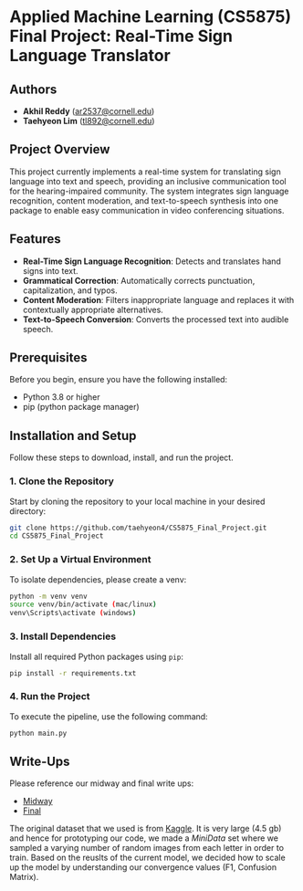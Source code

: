 # Applied Machine Learning (CS5875) Final Project: Real-Time Sign Language Translator

## Authors
- **Akhil Reddy** (ar2537@cornell.edu)
- **Taehyeon Lim** (tl892@cornell.edu)

## Project Overview
This project currently implements a real-time system for translating sign language into text and speech, providing an inclusive communication tool for the hearing-impaired community. The system integrates sign language recognition, content moderation, and text-to-speech synthesis into one package to enable easy communication in video conferencing situations.

## Features
- **Real-Time Sign Language Recognition**: Detects and translates hand signs into text.
- **Grammatical Correction**: Automatically corrects punctuation, capitalization, and typos.
- **Content Moderation**: Filters inappropriate language and replaces it with contextually appropriate alternatives.
- **Text-to-Speech Conversion**: Converts the processed text into audible speech.

## Prerequisites
Before you begin, ensure you have the following installed:
- Python 3.8 or higher
- pip (python package manager)

## Installation and Setup

Follow these steps to download, install, and run the project.

### 1. Clone the Repository
Start by cloning the repository to your local machine in your desired directory:
```bash
git clone https://github.com/taehyeon4/CS5875_Final_Project.git
cd CS5875_Final_Project
```

### 2. Set Up a Virtual Environment
To isolate dependencies, please create a venv:
```bash
python -m venv venv
source venv/bin/activate (mac/linux)
venv\Scripts\activate (windows)
```

### 3. Install Dependencies
Install all required Python packages using `pip`:
```bash
pip install -r requirements.txt
```

### 4. Run the Project
To execute the pipeline, use the following command:
```bash
python main.py
```

<!-- ### 4 (cont). Run the Project w/ pre-existing video
To execute the pipeline with a video (mp4), use the following command:
```bash
python main.py --input <path_to_input>
``` -->

## Write-Ups
Please reference our midway and final write ups: 
- [Midway](https://docs.google.com/document/d/1dnPzyLG72VDvTBUiUiyWv12h3RLcgTJV-Uqc2XPTmUI/edit?usp=sharing)
- [Final](https://docs.google.com/document/d/1dnPzyLG72VDvTBUiUiyWv12h3RLcgTJV-Uqc2XPTmUI/edit?usp=sharing)

The original dataset that we used is from [Kaggle](https://www.kaggle.com/datasets/debashishsau/aslamerican-sign-language-aplhabet-dataset/data). It is very large (4.5 gb) and hence for prototyping our code, we made a *MiniData* set where we sampled a varying number of random images from each letter in order to train. Based on the reuslts of the current model, we decided how to scale up the model by understanding our convergence values (F1, Confusion Matrix). 

<!-- Workflow: 


Pytorch CNN: https://colab.research.google.com/github/pytorch/tutorials/blob/gh-pages/_downloads/4e865243430a47a00d551ca0579a6f6c/cifar10_tutorial.ipynb

1) Download the entire dataset onto google drive
2) make a subset of the larger dataset for use to get smaller dataset for us to do training / initial testing on
3) host all of our code and training / testing data on google colab and train a large model
4) we can start testing with some of our own images, by passing in some more of images that we take ourselves
5) work on taking the images and converting it into proper words and a proper sentence
6) convert it into a live video model



for halfway point (nov. 11th) - 
1) motivation, method, premliminary experiments, future work - make a google document and write it up /  write up with everything we are planning to do
2) show training and loss for the smaller dataset and how it is going to scale up for when we train in google colab with GPU. talk about how GPU will help us get faster
3) do research on taking letters and spaces and converting that into words and sentences
4) what is left in our project
 - training the big dataset through google colab
 - functioning conversion from images to sentences
 - finally, we will do videos to sentences

Extra (if time permits): 
 - if we have enough bandwith we can work on sentence correction, fixing typos, and proper grammar -->
